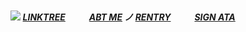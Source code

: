 

<h5 align="center"

![]()

 ![](https://64.media.tumblr.com/b40922ae98071cc6a489ab28d9e2c456/951b918382257f97-e3/s250x400/1015a073c65f980118d4020844d53f43580aff1b.gifv)  [LINKTREE](https://linktr.ee/6zerb) 　  　 [ABT ME](https://en.pronouns.page/@6zerb) ノ [RENTRY](https://rentry.co/6zerb) 　  　 [SIGN ATA](https://6zerb.atabook.org) 


